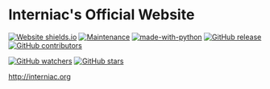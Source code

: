 # Interniac's Official Website


[![Website shields.io](https://img.shields.io/website-up-down-green-red/http/shields.io.svg)](http://shields.io/)
[![Maintenance](https://img.shields.io/badge/Maintained%3F-yes-green.svg)](https://GitHub.com/Naereen/StrapDown.js/graphs/commit-activity)
[![made-with-python](https://img.shields.io/badge/Made%20with-Python-1f425f.svg)](https://www.python.org/)
[![GitHub release](https://img.shields.io/github/release/Interniac/interniac-website.svg)](https://GitHub.com/Naereen/StrapDown.js/releases/)
[![GitHub contributors](https://img.shields.io/github/contributors/Interniac/interniac-website.svg)](https://GitHub.com/Naereen/badges/graphs/contributors/)

[![GitHub watchers](https://img.shields.io/github/watchers/Interniac/interniac-website.svg?style=social&label=Watch&maxAge=2592000)](https://GitHub.com/Naereen/StrapDown.js/watchers/)
[![GitHub stars](https://img.shields.io/github/stars/Interniac/interniac-website.svg?style=social&label=Star&maxAge=2592000)](https://GitHub.com/Naereen/StrapDown.js/stargazers/)


http://interniac.org  
